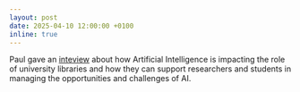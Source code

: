 ```yaml
---
layout: post
date: 2025-04-10 12:00:00 +0100
inline: true
---
```


Paul gave an [inteview](https://uba.uva.nl/en/content/news/2025/04/how-ai-is-impacting-the-role-of-university-libraries.html) about how Artificial Intelligence is impacting the role of university libraries and how they can support researchers and students in managing the opportunities and challenges of AI.